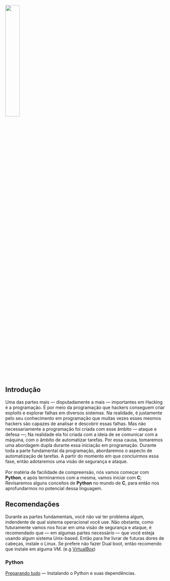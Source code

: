 <img width="30%" src="https://i.imgur.com/VATToY0.png"></img>



## Introdução

Uma das partes mais — disputadamente a mais — importantes em Hacking é a programação. É por meio da programação que hackers conseguem criar exploits e explorar falhas em diversos sistemas. Na realidade, é justamente pelo seu conhecimento em programação que muitas vezes esses mesmos hackers são capazes de analisar e descobrir essas falhas. Mas não necessariamente a programação foi criada com esse âmbito — ataque e defesa —; Na realidade ela foi criada com a ideia de se comunicar com a máquina, com o âmbito de automatizar tarefas. Por essa causa, tomaremos uma abordagem dupla durante essa iniciação em programação. Durante toda a parte fundamental da programação, abordaremos o aspecto de automatização de tarefas. A partir do momento em que concluirmos essa fase, então adotaremos uma visão de segurança e ataque.<br><br>
Por matéria de facilidade de compreensão, nós vamos começar com **Python**, e após terminarmos com a mesma, vamos iniciar com **C**; Revisaremos alguns conceitos de **Python** no mundo de **C**, para então nos aprofundarmos no potencial dessa linguagem.<br>

## Recomendações

Durante as partes fundamentais, você não vai ter problema algum, indendente de qual sistema operacional você use. Não obstante, como futuramente vamos nos focar em uma visão de segurança e ataque, é recomendado que — em algumas partes necessário — que você esteja usando algum sistema Unix-based. Então para lhe livrar de futuras dores de cabeças, instale o Linux. Se prefere não fazer Dual boot, então recomendo que instale em alguma VM. (e.g [VirtualBox](https://www.virtualbox.org/wiki/Downloads))<br>

### Python

[Preparando tudo](intro/preparando.md) — Instalando o Python e suas dependências.




